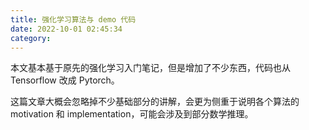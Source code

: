 ```yaml
---
title: 强化学习算法与 demo 代码
date: 2022-10-01 02:45:34
category:
---
```



本文基本基于原先的强化学习入门笔记，但是增加了不少东西，代码也从 Tensorflow 改成 Pytorch。

这篇文章大概会忽略掉不少基础部分的讲解，会更为侧重于说明各个算法的 motivation 和 implementation，可能会涉及到部分数学推理。